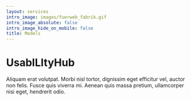 ```yaml
---
layout: services
intro_image: images/fuerweb_fabrik.gif
intro_image_absolute: false
intro_image_hide_on_mobile: false
title: Models
---
```

# UsabILItyHub

Aliquam erat volutpat. Morbi nisl tortor, dignissim eget efficitur vel, auctor non felis. Fusce quis viverra mi. Aenean quis massa pretium, ullamcorper nisi eget, hendrerit odio.
